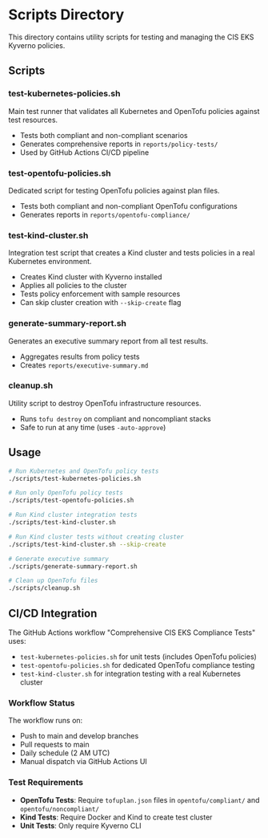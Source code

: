 # Scripts Directory

This directory contains utility scripts for testing and managing the CIS EKS Kyverno policies.

## Scripts

### test-kubernetes-policies.sh
Main test runner that validates all Kubernetes and OpenTofu policies against test resources.
- Tests both compliant and non-compliant scenarios
- Generates comprehensive reports in `reports/policy-tests/`
- Used by GitHub Actions CI/CD pipeline

### test-opentofu-policies.sh
Dedicated script for testing OpenTofu policies against plan files.
- Tests both compliant and non-compliant OpenTofu configurations
- Generates reports in `reports/opentofu-compliance/`

### test-kind-cluster.sh
Integration test script that creates a Kind cluster and tests policies in a real Kubernetes environment.
- Creates Kind cluster with Kyverno installed
- Applies all policies to the cluster
- Tests policy enforcement with sample resources
- Can skip cluster creation with `--skip-create` flag


### generate-summary-report.sh
Generates an executive summary report from all test results.
- Aggregates results from policy tests
- Creates `reports/executive-summary.md`

### cleanup.sh
Utility script to destroy OpenTofu infrastructure resources.
- Runs `tofu destroy` on compliant and noncompliant stacks
- Safe to run at any time (uses `-auto-approve`)

## Usage

```bash
# Run Kubernetes and OpenTofu policy tests
./scripts/test-kubernetes-policies.sh

# Run only OpenTofu policy tests
./scripts/test-opentofu-policies.sh

# Run Kind cluster integration tests
./scripts/test-kind-cluster.sh

# Run Kind cluster tests without creating cluster
./scripts/test-kind-cluster.sh --skip-create

# Generate executive summary
./scripts/generate-summary-report.sh

# Clean up OpenTofu files
./scripts/cleanup.sh
```

## CI/CD Integration

The GitHub Actions workflow "Comprehensive CIS EKS Compliance Tests" uses:
- `test-kubernetes-policies.sh` for unit tests (includes OpenTofu policies)
- `test-opentofu-policies.sh` for dedicated OpenTofu compliance testing
- `test-kind-cluster.sh` for integration testing with a real Kubernetes cluster

### Workflow Status
The workflow runs on:
- Push to main and develop branches
- Pull requests to main
- Daily schedule (2 AM UTC)
- Manual dispatch via GitHub Actions UI

### Test Requirements
- **OpenTofu Tests**: Require `tofuplan.json` files in `opentofu/compliant/` and `opentofu/noncompliant/`
- **Kind Tests**: Require Docker and Kind to create test cluster
- **Unit Tests**: Only require Kyverno CLI